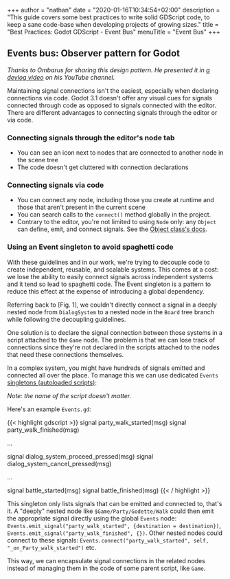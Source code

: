 +++
author = "nathan"
date = "2020-01-16T10:34:54+02:00"
description = "This guide covers some best practices to write solid GDScript code, to keep a sane code-base when developing projects of growing sizes."
title = "Best Practices: Godot GDScript - Event Bus"
menuTitle = "Event Bus"
+++

## Events bus: Observer pattern for Godot

*Thanks to Ombarus for sharing this design pattern. He presented it in [a devlog video](//www.youtube.com/watch?v=fyh2ZjAFMZM) on his YouTube channel.*

Maintaining signal connections isn't the easiest, especially when declaring connections via code. Godot 3.1 doesn't offer any visual cues for signals connected through code as opposed to signals connected with the editor.
There are different advantages to connecting signals through the editor or via code.

### Connecting signals through the editor's node tab

- You can see an icon next to nodes that are connected to another node in the scene tree
- The code doesn't get cluttered with connection declarations

### Connecting signals via code

- You can connect any node, including those you create at runtime and those that aren't present in the current scene
- You can search calls to the `connect()` method globally in the project.
- Contrary to the editor, you're not limited to using `Node` only: any `Object` can define, emit, and connect signals. See the [Object class's docs](//docs.godotengine.org/en/latest/classes/class_object.html).

### Using an Event singleton to avoid spaghetti code

With these guidelines and in our work, we're trying to decouple code to create independent, reusable, and scalable systems. This comes at a cost: we lose the ability to easily connect signals across independent systems and it tend so lead to spaghetti code. The Event singleton is a pattern to reduce this effect at the expense of introducing a global dependency.

Referring back to [Fig. 1], we couldn't directly connect a signal in a deeply nested node from `DialogSystem` to a nested node in the `Board` tree branch while following the decoupling guidelines.

One solution is to declare the signal connection between those systems in a script attached to the `Game` node. The problem is that we can lose track of connections since they're not declared in the scripts attached to the nodes that need these connections themselves.

In a complex system, you might have hundreds of signals emitted and connected all over the place. To manage this we can use dedicated `Events` [singletons (autoloaded scripts)](//docs.godotengine.org/en/latest/getting_started/step_by_step/singletons_autoload.html):

*Note: the name of the script doesn't matter.*

Here's an example `Events.gd`:

{{< highlight gdscript >}}
signal party_walk_started(msg)
signal party_walk_finished(msg)

...

signal dialog_system_proceed_pressed(msg)
signal dialog_system_cancel_pressed(msg)

...

signal battle_started(msg)
signal battle_finished(msg)
{{< / highlight >}}

This singleton only lists signals that can be emitted and connected to, that's it. A "deeply" nested node like `$Game/Party/Godette/Walk` could then emit the appropriate signal directly using the global `Events` node: `Events.emit_signal("party_walk_started", {destination = destination})`, `Events.emit_signal("party_walk_finished", {})`. Other nested nodes could connect to these signals: `Events.connect("party_walk_started", self, "_on_Party_walk_started")` etc.

This way, we can encapsulate signal connections in the related nodes instead of managing them in the code of some parent script, like `Game`.
